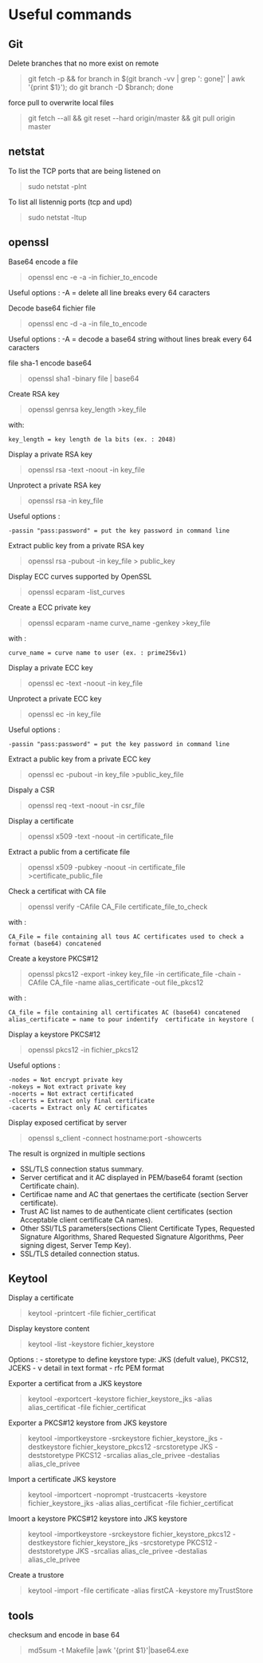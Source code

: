# Useful commands
## Git
Delete branches that no more exist on remote 
> git fetch -p && for branch in $(git branch -vv | grep ': gone]' | awk '{print $1}'); do git branch -D $branch; done

force pull to overwrite local files
> git fetch --all  && git reset --hard origin/master && git pull origin master

## netstat

To list the TCP ports that are being listened on
> sudo netstat -plnt

To list all listennig ports (tcp and upd)
> sudo netstat -ltup

## openssl 

Base64 encode a file  

> openssl enc -e -a -in fichier_to_encode

Useful options :
    -A = delete  all line breaks every 64 caracters



Decode  base64 fichier file
> openssl enc -d -a -in file_to_encode

Useful options :
    -A = decode a base64 string without lines break every 64 caracters

file sha-1 encode base64
> openssl sha1 -binary file | base64 

Create RSA key
> openssl genrsa key_length >key_file

with:

    key_length = key length de la bits (ex. : 2048)

Display a private RSA key
> openssl rsa -text -noout -in key_file

Unprotect a private RSA key

> openssl rsa -in key_file

Useful options :

    -passin "pass:password" = put the key password in command line

Extract public key from a private RSA key

> openssl rsa -pubout -in key_file > public_key

Display ECC curves supported by OpenSSL

> openssl ecparam -list_curves

Create a ECC private key

> openssl ecparam -name curve_name -genkey >key_file

with :

    curve_name = curve name to user (ex. : prime256v1)

Display a private ECC key

> openssl ec -text -noout -in key_file

Unprotect a private ECC key

> openssl ec -in key_file

Useful options :

    -passin "pass:password" = put the key password in command line

Extract a public key from a private ECC key

> openssl ec -pubout -in key_file >public_key_file

Dispaly a CSR
> openssl req -text -noout -in csr_file

Display a certificate

> openssl x509 -text -noout -in certificate_file

Extract a public from a certificate file
> openssl x509 -pubkey -noout -in certificate_file >certificate_public_file

Check a certificat with CA file
> openssl verify -CAfile CA_File certificate_file_to_check

with :

    CA_File = file containing all tous AC certificates used to check a format (base64) concatened

Create a keystore PKCS#12
> openssl pkcs12 -export -inkey key_file -in certificate_file -chain -CAfile CA_file -name alias_certificate -out file_pkcs12

with :

    CA_file = file containing all certificates AC (base64) concatened
    alias_certificate = name to pour indentify  certificate in keystore (

Display a keystore PKCS#12

> openssl pkcs12 -in fichier_pkcs12

Useful options :

    -nodes = Not encrypt private key 
    -nokeys = Not extract private key 
    -nocerts = Not extract certificated
    -clcerts = Extract only final certificate
    -cacerts = Extract only AC certificates  
    
    
Display exposed certificat by server  

> openssl s_client -connect hostname:port -showcerts
 
The result is orgnized in multiple sections 
- SSL/TLS connection status summary.
- Server certificat and it AC displayed in  PEM/base64 foramt (section Certificate chain).
- Certificae name and AC that genertaes the certificate (section Server certificate).
- Trust AC list names  to de authenticate client certificates  (section Acceptable client certificate CA names).
- Other SSl/TLS parameters(sections Client Certificate Types, Requested Signature Algorithms, Shared Requested Signature Algorithms, Peer signing digest, Server Temp Key).
- SSL/TLS detailed connection status.

## Keytool

Display a certificate

> keytool -printcert -file fichier_certificat

Display keystore content
> keytool -list -keystore fichier_keystore

Options  :
    - storetype to define keystore type: JKS (defult value), PKCS12, JCEKS
    - v detail in text format
    - rfc PEM format

Exporter a certificat from a JKS keystore

> keytool -exportcert -keystore fichier_keystore_jks -alias alias_certificat -file fichier_certificat

Exporter a PKCS#12 keystore from  JKS keystore

> keytool -importkeystore -srckeystore fichier_keystore_jks -destkeystore fichier_keystore_pkcs12 -srcstoretype JKS -deststoretype PKCS12 -srcalias alias_cle_privee -destalias alias_cle_privee

Import a certificate JKS keystore 

> keytool -importcert -noprompt -trustcacerts -keystore fichier_keystore_jks -alias alias_certificat -file fichier_certificat

Imoort a keystore PKCS#12 keystore  into JKS keystore

> keytool -importkeystore -srckeystore fichier_keystore_pkcs12 -destkeystore fichier_keystore_jks -srcstoretype PKCS12 -deststoretype JKS -srcalias alias_cle_privee -destalias alias_cle_privee

Create a trustore
> keytool -import -file certificate -alias firstCA -keystore myTrustStore

## tools
checksum  and encode in base 64
> md5sum -t Makefile |awk '{print $1}'|base64.exe 
